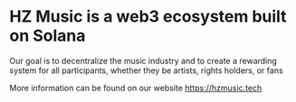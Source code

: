 # HZ Music is a web3 ecosystem built on Solana
Our goal is to decentralize the music industry and to create a rewarding system for all participants, whether they be artists, rights holders, or fans


More information can be found on our website
https://hzmusic.tech
